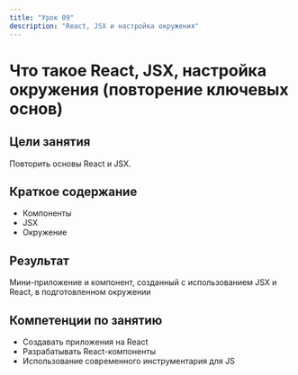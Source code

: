 ```yaml
---
title: "Урок 09"
description: "React, JSX и настройка окружения"
---
```


# Что такое React, JSX, настройка окружения (повторение ключевых основ)

<!-- s -->

## Цели занятия

Повторить основы React и JSX.

<!-- s -->

## Краткое содержание

- Компоненты
- JSX
- Окружение

<!-- s -->

## Результат

Мини-приложение и компонент, созданный с использованием JSX и React, в подготовленном окружении

<!-- s -->

## Компетенции по занятию

- Создавать приложения на React
- Разрабатывать React-компоненты
- Использование современного инструментария для JS
